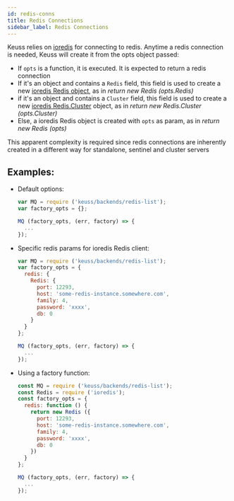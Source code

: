```yaml
---
id: redis-conns
title: Redis Connections
sidebar_label: Redis Connections
---
```


Keuss relies on [ioredis](https://www.npmjs.com/package/ioredis) for connecting to redis. Anytime a redis connection is needed, Keuss will create it from the opts object passed:

* If `opts` is a function, it is executed. It is expected to return a redis connection
* If it's an object and contains a `Redis` field, this field is used to create a new [ioredis Redis object](https://github.com/luin/ioredis), as in *return new Redis (opts.Redis)*
* if it's an object and contains a `Cluster` field, this field is used to create a new [ioredis Redis.Cluster](https://redis.io/topics/cluster-spec) object, as in *return new Redis.Cluster (opts.Cluster)*
* Else, a ioredis Redis object is created with `opts` as param, as in *return new Redis (opts)*

This apparent complexity is required since redis connections are inherently created in a different way for standalone, sentinel and cluster servers

## Examples:

* Default options:

  ```javascript
  var MQ = require ('keuss/backends/redis-list');
  var factory_opts = {};

  MQ (factory_opts, (err, factory) => {
    ...
  });
  ```

* Specific redis params for ioredis Redis client:

  ```javascript
  var MQ = require ('keuss/backends/redis-list');
  var factory_opts = {
    redis: {
      Redis: {
        port: 12293,
        host: 'some-redis-instance.somewhere.com',
        family: 4,
        password: 'xxxx',
        db: 0
      }
    }
  };

  MQ (factory_opts, (err, factory) => {
    ...
  });
  ```

* Using a factory function:

  ```javascript
  const MQ = require ('keuss/backends/redis-list');
  const Redis = require ('ioredis');
  const factory_opts = {
    redis: function () {
      return new Redis ({
        port: 12293,
        host: 'some-redis-instance.somewhere.com',
        family: 4,
        password: 'xxxx',
        db: 0
      })
    }
  };

  MQ (factory_opts, (err, factory) => {
    ...
  });
  ```
